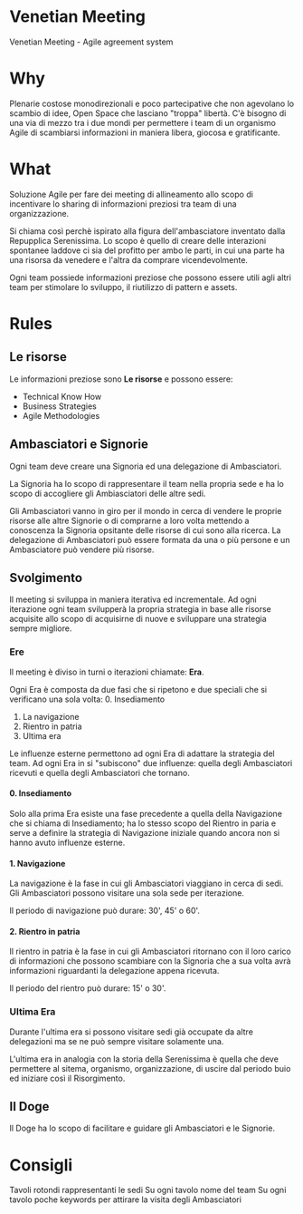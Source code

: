 # Venetian Meeting
Venetian Meeting - Agile agreement system

# Why

Plenarie costose monodirezionali e poco partecipative che non agevolano lo scambio di idee, Open Space che lasciano "troppa" libertà. 
C'è bisogno di una via di mezzo tra i due mondi per permettere i team di un organismo Agile di scambiarsi informazioni in maniera libera, giocosa e gratificante.

# What

Soluzione Agile per fare dei meeting di allineamento allo scopo di incentivare lo sharing di informazioni preziosi tra team di una organizzazione.

Si chiama così perchè ispirato alla figura dell'ambasciatore inventato dalla Repupplica Serenissima.
Lo scopo è quello di creare delle interazioni spontanee laddove ci sia del profitto per ambo le parti, in cui una parte ha una risorsa da venedere e l'altra da comprare vicendevolmente.

Ogni team possiede informazioni preziose che possono essere utili agli altri team per stimolare lo sviluppo, il riutilizzo di pattern e assets.

# Rules

## Le risorse
Le informazioni preziose sono **Le risorse** e possono essere:
 - Technical Know How
 - Business Strategies
 - Agile Methodologies
 
## Ambasciatori e Signorie
Ogni team deve creare una Signoria ed una delegazione di Ambasciatori.

La Signoria ha lo scopo di rappresentare il team nella propria sede e ha lo scopo di accogliere gli Ambiasciatori delle altre sedi.

Gli Ambasciatori vanno in giro per il mondo in cerca di vendere le proprie risorse alle altre Signorie o di comprarne a loro volta mettendo a conoscenza la Signoria opsitante delle risorse di cui sono alla ricerca.
La delegazione di Ambasciatori può essere formata da una o più persone e un Ambasciatore può vendere più risorse.

## Svolgimento

Il meeting si sviluppa in maniera iterativa ed incrementale.
Ad ogni iterazione ogni team svilupperà la propria strategia in base alle risorse acquisite allo scopo di acquisirne di nuove e sviluppare una strategia sempre migliore.

### Ere

Il meeting è diviso in turni o iterazioni chiamate: **Era**.

Ogni Era è composta da due fasi che si ripetono e due speciali che si verificano una sola volta: 
 0. Insediamento
 1. La navigazione
 2. Rientro in patria
 3. Ultima era

Le influenze esterne permettono ad ogni Era di adattare la strategia del team. Ad ogni Era in si "subiscono" due influenze: quella degli Ambasciatori ricevuti e quella degli Ambasciatori che tornano.

#### 0. Insediamento
Solo alla prima Era esiste una fase precedente a quella della Navigazione che si chiama di Insediamento; ha lo stesso scopo del Rientro in paria e serve a definire la strategia di Navigazione iniziale quando ancora non si hanno avuto influenze esterne.

#### 1. Navigazione
La navigazione è la fase in cui gli Ambasciatori viaggiano in cerca di sedi. Gli Ambasciatori possono visitare una sola sede per iterazione.

Il periodo di navigazione può durare: 30', 45' o 60'.

#### 2. Rientro in patria
Il rientro in patria è la fase in cui gli Ambasciatori ritornano con il loro carico di informazioni che possono scambiare con la Signoria che a sua volta avrà informazioni riguardanti la delegazione appena ricevuta.

Il periodo del rientro può durare: 15' o 30'.

### Ultima Era ###
Durante l'ultima era si possono visitare sedi già occupate da altre delegazioni ma se ne può sempre visitare solamente una.

L'ultima era in analogia con la storia della Serenissima è quella che deve permettere al sitema, organismo, organizzazione, di uscire dal periodo buio ed iniziare così il Risorgimento.

## Il Doge

Il Doge ha lo scopo di facilitare e guidare gli Ambasciatori  e le Signorie.

# Consigli

Tavoli rotondi rappresentanti le sedi
Su ogni tavolo nome del team
Su ogni tavolo poche keywords per attirare la visita degli Ambasciatori

